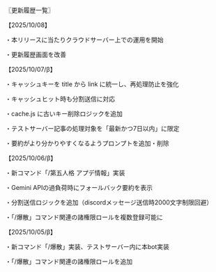 〖更新履歴一覧〗

【2025/10/08】

・本リリースに当たりクラウドサーバー上での運用を開始

・更新履歴画面を改善



【2025/10/07/β】

・キャッシュキーを title から link に統一し、再処理防止を強化

・キャッシュヒット時も分割送信に対応

・cache.js に古いキー削除ロジックを追加

・テストサーバー記事の処理対象を「最新かつ7日以内」に限定

・要約がより分かりやすくなるようプロンプトを追加・削除



【2025/10/06/β】

・新コマンド「/第五人格 アプデ情報」実装

・Gemini APIの過負荷時にフォールバック要約を表示

・分割送信ロジックを追加（discordメッセージ送信時2000文字制限回避）

・「/爆散」コマンド関連の諸権限ロールを複数登録可能に



【2025/10/05/β】

・新コマンド「/爆散」実装、テストサーバー内に本bot実装

・「/爆散」コマンド関連の諸権限ロールを追加

